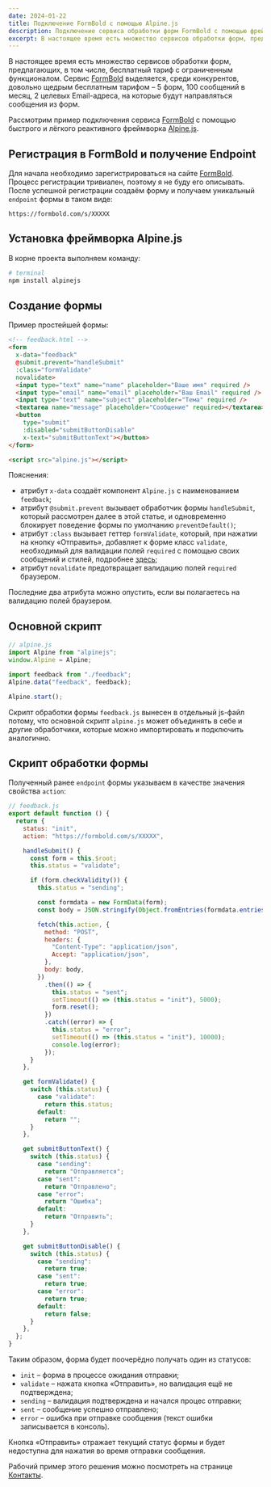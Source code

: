 ```yaml
---
date: 2024-01-22
title: Подключение FormBold с помощью Alpine.js
description: Подключение сервиса обработки форм FormBold с помощью фреймворка Alpine.js
excerpt: В настоящее время есть множество сервисов обработки форм, предлагающих, в том числе, бесплатный тариф с ограниченным функционалом. Сервис FormBold выделяется, среди конкурентов, довольно щедрым бесплатным тарифом – 5 форм, 100 сообщений в месяц, 2 целевых Email-адреса, на которые будут направляться сообщения из форм...
---
```


В настоящее время есть множество сервисов обработки форм, предлагающих, в том числе, бесплатный тариф с ограниченным функционалом. Сервис [FormBold](https://formbold.com/) выделяется, среди конкурентов, довольно щедрым бесплатным тарифом – 5 форм, 100 сообщений в месяц, 2 целевых Email-адреса, на которые будут направляться сообщения из форм.

Рассмотрим пример подключения сервиса [FormBold](https://formbold.com/) с помощью быстрого и лёгкого реактивного фреймворка [Alpine.js](https://alpinejs.dev/).

## Регистрация в FormBold и получение Endpoint

Для начала необходимо зарегистрироваться на сайте [FormBold](https://formbold.com/). Процесс регистрации тривиален, поэтому я не буду его описывать. После успешной регистрации создаём форму и получаем уникальный `endpoint` формы в таком виде:

```
https://formbold.com/s/XXXXX
```

## Установка фреймворка Alpine.js

В корне проекта выполняем команду:

```bash
# terminal
npm install alpinejs
```

## Создание формы

Пример простейшей формы:

```html
<!-- feedback.html -->
<form
  x-data="feedback"
  @submit.prevent="handleSubmit"
  :class="formValidate"
  novalidate>
  <input type="text" name="name" placeholder="Ваше имя" required />
  <input type="email" name="email" placeholder="Ваш Email" required />
  <input type="text" name="subject" placeholder="Тема" required />
  <textarea name="message" placeholder="Сообщение" required></textarea>
  <button
    type="submit"
    :disabled="submitButtonDisable"
    x-text="submitButtonText"></button>
</form>

<script src="alpine.js"></script>
```

Пояснения:

- атрибут `x-data` создаёт компонент `Alpine.js` с наименованием `feedback`;
- атрибут `@submit.prevent` вызывает обработчик формы `handleSubmit`, который рассмотрен далее в этой статье, и одновременно блокирует поведение формы по умолчанию `preventDefault()`;
- атрибут `:class` вызывает геттер `formValidate`, который, при нажатии на кнопку «Отправить», добавляет к форме класс `validate`, необходимый для валидации полей `required` с помощью своих сообщений и стилей, подробнее [здесь](/posts/tailwind-form-validation/);
- атрибут `novalidate` предотвращает валидацию полей `required` браузером.

Последние два атрибута можно опустить, если вы полагаетесь на валидацию полей браузером.

## Основной скрипт

```js
// alpine.js
import Alpine from "alpinejs";
window.Alpine = Alpine;

import feedback from "./feedback";
Alpine.data("feedback", feedback);

Alpine.start();
```

Скрипт обработки формы `feedback.js` вынесен в отдельный js-файл потому, что основной скрипт `alpine.js` может объединять в себе и другие обработчики, которые можно импортировать и подключить аналогично.

## Скрипт обработки формы

Полученный ранее `endpoint` формы указываем в качестве значения свойства `action`:

```js
// feedback.js
export default function () {
  return {
    status: "init",
    action: "https://formbold.com/s/XXXXX",

    handleSubmit() {
      const form = this.$root;
      this.status = "validate";

      if (form.checkValidity()) {
        this.status = "sending";

        const formdata = new FormData(form);
        const body = JSON.stringify(Object.fromEntries(formdata.entries()));

        fetch(this.action, {
          method: "POST",
          headers: {
            "Content-Type": "application/json",
            Accept: "application/json",
          },
          body: body,
        })
          .then(() => {
            this.status = "sent";
            setTimeout(() => (this.status = "init"), 5000);
            form.reset();
          })
          .catch((error) => {
            this.status = "error";
            setTimeout(() => (this.status = "init"), 10000);
            console.log(error);
          });
      }
    },

    get formValidate() {
      switch (this.status) {
        case "validate":
          return this.status;
        default:
          return "";
      }
    },

    get submitButtonText() {
      switch (this.status) {
        case "sending":
          return "Отправляется";
        case "sent":
          return "Отправлено";
        case "error":
          return "Ошибка";
        default:
          return "Отправить";
      }
    },

    get submitButtonDisable() {
      switch (this.status) {
        case "sending":
          return true;
        case "sent":
          return true;
        case "error":
          return true;
        default:
          return false;
      }
    },
  };
}
```

Таким образом, форма будет поочерёдно получать один из статусов:

- `init` – форма в процессе ожидания отправки;
- `validate` – нажата кнопка «Отправить», но валидация ещё не подтверждена;
- `sending` – валидация подтверждена и начался процес отправки;
- `sent` – сообщение успешно отправлено;
- `error` – ошибка при отправке сообщения (текст ошибки записывается в консоль).

Кнопка «Отправить» отражает текущий статус формы и будет недоступна для нажатия во время отправки сообщения.

Рабочий пример этого решения можно посмотреть на странице [Контакты](/contact/).
